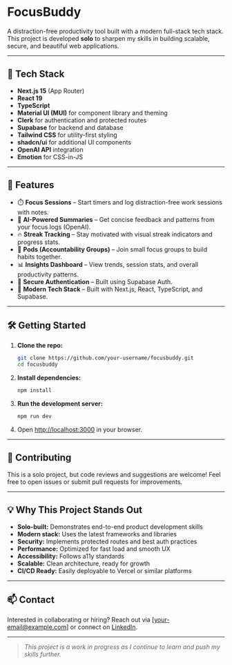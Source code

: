 # FocusBuddy

A distraction-free productivity tool built with a modern full-stack tech stack. This project is developed **solo** to sharpen my skills in building scalable, secure, and beautiful web applications.

---

## 🚀 Tech Stack

- **Next.js 15** (App Router)
- **React 19**
- **TypeScript**
- **Material UI (MUI)** for component library and theming
- **Clerk** for authentication and protected routes
- **Supabase** for backend and database
- **Tailwind CSS** for utility-first styling
- **shadcn/ui** for additional UI components
- **OpenAI API** integration
- **Emotion** for CSS-in-JS

---

## 🚀 Features

- ⏱️ **Focus Sessions** – Start timers and log distraction-free work sessions with notes.
- 🧠 **AI-Powered Summaries** – Get concise feedback and patterns from your focus logs (OpenAI).
- 🔥 **Streak Tracking** – Stay motivated with visual streak indicators and progress stats.
- 👥 **Pods (Accountability Groups)** – Join small focus groups to build habits together.
- 📊 **Insights Dashboard** – View trends, session stats, and overall productivity patterns.
- 🔐 **Secure Authentication** – Built using Supabase Auth.
- 🧰 **Modern Tech Stack** – Built with Next.js, React, TypeScript, and Supabase.

---

## 🛠️ Getting Started

1. **Clone the repo:**
   ```bash
   git clone https://github.com/your-username/focusbuddy.git
   cd focusbuddy
   ```
2. **Install dependencies:**
   ```bash
   npm install
   ```
3. **Run the development server:**
   ```bash
   npm run dev
   ```
4. Open [http://localhost:3000](http://localhost:3000) in your browser.

---

## 🤝 Contributing

This is a solo project, but code reviews and suggestions are welcome! Feel free to open issues or submit pull requests for improvements.

---

## 💡 Why This Project Stands Out

- **Solo-built:** Demonstrates end-to-end product development skills
- **Modern stack:** Uses the latest frameworks and libraries
- **Security:** Implements protected routes and best auth practices
- **Performance:** Optimized for fast load and smooth UX
- **Accessibility:** Follows a11y standards
- **Scalable:** Clean architecture, ready for growth
- **CI/CD Ready:** Easily deployable to Vercel or similar platforms

---

## 📫 Contact

Interested in collaborating or hiring? Reach out via [your-email@example.com] or connect on [LinkedIn](https://linkedin.com/in/your-profile).

---

> _This project is a work in progress as I continue to learn and push my skills further._
